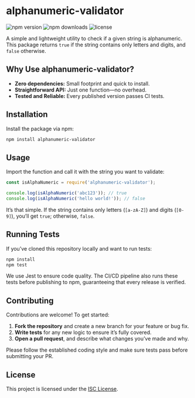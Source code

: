 # alphanumeric-validator

![npm version](https://img.shields.io/npm/v/alphanumeric-validator.svg)
![npm downloads](https://img.shields.io/npm/dm/alphanumeric-validator.svg)
![license](https://img.shields.io/npm/l/alphanumeric-validator.svg)

A simple and lightweight utility to check if a given string is alphanumeric. This package returns `true` if the string contains only letters and digits, and `false` otherwise.

## Why Use alphanumeric-validator?

- **Zero dependencies:** Small footprint and quick to install.
- **Straightforward API:** Just one function—no overhead.
- **Tested and Reliable:** Every published version passes CI tests.

## Installation

Install the package via npm:

```bash
npm install alphanumeric-validator
```

## Usage

Import the function and call it with the string you want to validate:

```javascript
const isAlphaNumeric = require('alphanumeric-validator');

console.log(isAlphaNumeric('abc123')); // true
console.log(isAlphaNumeric('hello world!')); // false
```

It’s that simple. If the string contains only letters (`[a-zA-Z]`) and digits (`[0-9]`), you’ll get `true`; otherwise, `false`.

## Running Tests

If you’ve cloned this repository locally and want to run tests:

```bash
npm install
npm test
```

We use Jest to ensure code quality. The CI/CD pipeline also runs these tests before publishing to npm, guaranteeing that every release is verified.

## Contributing

Contributions are welcome! To get started:

1. **Fork the repository** and create a new branch for your feature or bug fix.
2. **Write tests** for any new logic to ensure it’s fully covered.
3. **Open a pull request**, and describe what changes you’ve made and why.

Please follow the established coding style and make sure tests pass before submitting your PR.

## License

This project is licensed under the [ISC License](LICENSE).